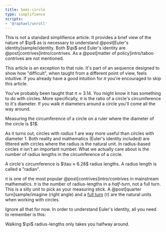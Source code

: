 ```yaml
---
title: Semi-circle
type: simplifience
scripts:
- '@raphael/unroll'
---
```


<div class="caution" markdown="block">
This is not a standard simplifience article. It provides a brief view of the nature of $\pi$ as is necessary to understand @post[Euler's identity]sample/identity. Both $\pi$ and Euler's identity are @post[contrives]intro/contrives. As a @post[matter of policy]intro/taboo contrives are not mentioned.

This article is an exception to that rule. It's part of an sequence designed to show how "difficult", when taught from a different point of view, feels intuitive. If you already have a good intuition for $\pi$ you're encouraged to skip this article.
</div>

You've probably been taught that $\pi ≈ 3.14$. You might know it has something to do with circles. More specifically, $\pi$ is the ratio of a circle's circumference to it's diameter. If you walk $\pi$ diameters around a circle you'll come all the way around.

<div class="unroll" data-diameter="on"></div>

<aside class="info" markdown="block">
Measuring the circumference of a circle on a ruler where the diameter of the circle is $1$.
</aside>


As it turns out, circles with *radius* $1$ are way more useful than circles with diameter $1$. Both reality and mathematics (Euler's identity included) are littered with circles where the radius is the natural unit. In radius-based circles $\pi$ isn't an important number. What we actually care about is the number of <span class="info" markdown="inline">radius lengths</span> in the circumference of a circle.

<div class="unroll" data-counter="on"></div>
<aside class="info" markdown="block">
A circle's circumference is $\tau ≈ 6.28$ radius lengths. A radius length is called a "radian".
</aside>

$\pi$ is one of the most popular @post[contrives]intro/contrives in mainstream mathematics. $\pi$ is the number of radius-lengths in a *half-turn*, not a full turn. This is a silly unit to pick as your measuring stick. A @post[quarter turn]sample/imagine (right angle) and a [full turn](http://tauday.com) ($\tau$) are the natural units when working with circles.

Ignore all that for now. In order to understand Euler's identity, all you need to remember is this:

<div class="unroll" data-counter="on" data-pistop="on"></div>

<aside class="info" markdown="block">
Walking $\pi$ radius-lengths only takes you halfway around.
</aside>


